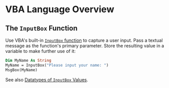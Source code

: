 # VBA Language Overview

## The `InputBox` Function

Use VBA's built-in [`InputBox` function](https://msdn.microsoft.com/en-us/vba/excel-vba/articles/application-inputbox-method-excel) to capture a user input. Pass a textual message as the function's primary parameter. Store the resulting value in a variable to make further use of it:

```vb
Dim MyName As String
MyName = InputBox("Please input your name: ")
MsgBox(MyName)
```

See also [Datatypes of `InputBox` Values](/notes/visual-basic/datatypes.md#datatypes-of-inputbox-values).
